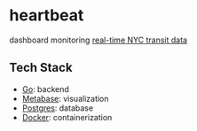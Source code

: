 # heartbeat

dashboard monitoring [real-time NYC transit data](https://api.mta.info/#/subwayRealTimeFeeds)

## Tech Stack

- [Go](https://go.dev/): backend
- [Metabase](https://github.com/metabase/metabase): visualization
- [Postgres](https://www.postgresql.org/): database
- [Docker](https://github.com/moby/moby): containerization
